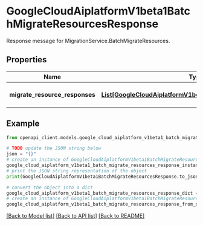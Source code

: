 # GoogleCloudAiplatformV1beta1BatchMigrateResourcesResponse

Response message for MigrationService.BatchMigrateResources.

## Properties

Name | Type | Description | Notes
------------ | ------------- | ------------- | -------------
**migrate_resource_responses** | [**List[GoogleCloudAiplatformV1beta1MigrateResourceResponse]**](GoogleCloudAiplatformV1beta1MigrateResourceResponse.md) | Successfully migrated resources. | [optional] 

## Example

```python
from openapi_client.models.google_cloud_aiplatform_v1beta1_batch_migrate_resources_response import GoogleCloudAiplatformV1beta1BatchMigrateResourcesResponse

# TODO update the JSON string below
json = "{}"
# create an instance of GoogleCloudAiplatformV1beta1BatchMigrateResourcesResponse from a JSON string
google_cloud_aiplatform_v1beta1_batch_migrate_resources_response_instance = GoogleCloudAiplatformV1beta1BatchMigrateResourcesResponse.from_json(json)
# print the JSON string representation of the object
print(GoogleCloudAiplatformV1beta1BatchMigrateResourcesResponse.to_json())

# convert the object into a dict
google_cloud_aiplatform_v1beta1_batch_migrate_resources_response_dict = google_cloud_aiplatform_v1beta1_batch_migrate_resources_response_instance.to_dict()
# create an instance of GoogleCloudAiplatformV1beta1BatchMigrateResourcesResponse from a dict
google_cloud_aiplatform_v1beta1_batch_migrate_resources_response_from_dict = GoogleCloudAiplatformV1beta1BatchMigrateResourcesResponse.from_dict(google_cloud_aiplatform_v1beta1_batch_migrate_resources_response_dict)
```
[[Back to Model list]](../README.md#documentation-for-models) [[Back to API list]](../README.md#documentation-for-api-endpoints) [[Back to README]](../README.md)


